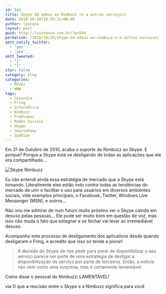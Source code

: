 ```yaml
---
id: 544
title: Skype dá adeus ao Nimbuzz (e a outros serviços)
date: 2010-10-26T10:35:31+00:00
author: lpsouza
layout: post
guid: http://luizsouza.com.br/?p=544
permalink: /2010/10/26/skype-da-adeus-ao-nimbuzz-e-a-outros-servicos/
aktt_notify_twitter:
  - 'yes'
  - 'yes'
aktt_tweeted:
  - "1"
  - "1"
star: false
category: blog
categories:
  - Móvel
  - WWW
tags:
  - Covardia
  - Fring
  - Informática
  - Nimbuzz
  - Problemas
  - Redes Sociais
  - Skype
  - Smartphone
  - Symbian
---
```

Em 31 de Outubro de 2010, acaba o suporte do Nimbuzz ao Skype. E porque? Porque a Skype está se desligando de todas as aplicações que ele era compartilhado...

![Skype Nimbuzz](https://luizsouza.com.br/wp-content/upload/2010/10/skype-nimbuzz.jpg)

Eu não entendi ainda essa estratégia de mercado que a Skype está tomando. Literalmente eles estão indo contra todas as tendências do mercado de unir e facilitar o uso para usuários em diversos ambientes sociais, vide exemplos principais, o Facebook, Twitter, Windows Live Messenger (MSN), e outros...

Não vou me admirar de num futuro muito próximo ver o Skype caindo em desuso pelas pessoas... Ele pode ser muito bom em questão de voz, mas isso não muda o fato que estagnar e se fechar vai levar ao irremediável desuso.

Acompanho este processo de desligamento dos aplicativos desde quando desligaram o Fring, e acredito que isso só tende a piorar!

> A decisão do Skype de nos pedir para parar de disponibilizar o seu serviço parece ser parte de uma estratégia de desligar a disponibilização do serviço por parte de terceiros. Então, a notícia não vem como uma surpresa, mas é certamente lamentável.

Como disse o pessoal do Nimbuzz: LAMENTÁVEL!
  
via O que a rescisão entre o Skype e a Nimbuzz significa para você
